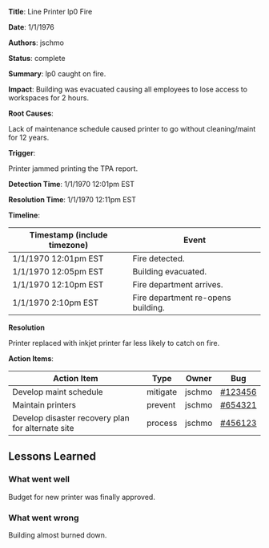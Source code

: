 __Title__: Line Printer lp0 Fire

__Date__: 1/1/1976

__Authors__: jschmo

__Status__: complete

__Summary__: 
lp0 caught on fire.

__Impact__: Building was evacuated causing all employees to lose access to workspaces for 2 hours.

__Root Causes__:

Lack of maintenance schedule caused printer to go without cleaning/maint for 12 years.

__Trigger__:

Printer jammed printing the TPA report.

__Detection Time__: 1/1/1970 12:01pm EST 

__Resolution Time__: 1/1/1970 12:11pm EST 

__Timeline__:

| Timestamp (include timezone) | Event  |
| ---------------------------- | -------|
| 1/1/1970 12:01pm EST         | Fire detected. |
| 1/1/1970 12:05pm EST         | Building evacuated. |
| 1/1/1970 12:10pm EST         | Fire department arrives. |
| 1/1/1970 2:10pm EST         | Fire department re-opens building. |

__Resolution__

Printer replaced with inkjet printer far less likely to catch on fire.

__Action Items__:

|Action Item | Type | Owner | Bug |
|------------|------|-------|-----|
| Develop maint schedule | mitigate | jschmo | [#123456](https://tickets.localhost/ticket/123456) |
| Maintain printers | prevent  | jschmo | [#654321](https://tickets.localhost/ticket/654321) | |
| Develop disaster recovery plan for alternate site | process | jschmo | [#456123](https://tickets.localhost/ticket/456123) | |

## Lessons Learned

### What went well
Budget for new printer was finally approved.

### What went wrong

Building almost burned down.

